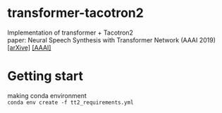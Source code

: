 # transformer-tacotron2
Implementation of transformer + Tacotron2 \
paper: Neural Speech Synthesis with Transformer Network (AAAI 2019) [[arXive]](https://arxiv.org/abs/1809.08895) [[AAAI]](https://aaai.org/ojs/index.php/AAAI/article/view/4642)

# Getting start
making conda environment\
`conda env create -f tt2_requirements.yml`